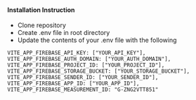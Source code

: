 #### Installation Instruction

- Clone repository 
- Create .env file in root directory
- Update the contents of your .env file with the following 
```
VITE_APP_FIREBASE_API_KEY: ["YOUR_API_KEY"],
VITE_APP_FIREBASE_AUTH_DOMAIN: ["YOUR_AUTH_DOMAIN"],
VITE_APP_FIREBASE_PROJECT_ID: ["YOUR_PROJECT_ID"],
VITE_APP_FIREBASE_STORAGE_BUCKET: ["YOUR_STORAGE_BUCKET"],
VITE_APP_FIREBASE_SENDER_ID: ["YOUR_SENDER_ID"],
VITE_APP_FIREBASE_APP_ID: ["YOUR_APP_ID"],
VITE_APP_FIREBASE_MEASUREMENT_ID: "G-ZNG2VTT851"
```